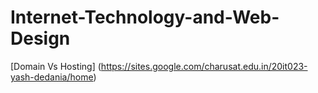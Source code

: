 # Internet-Technology-and-Web-Design

[Domain Vs Hosting] (https://sites.google.com/charusat.edu.in/20it023-yash-dedania/home)
